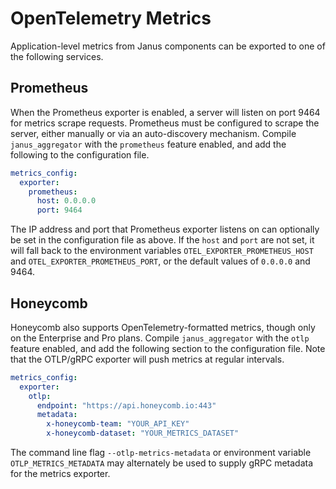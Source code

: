 # OpenTelemetry Metrics

Application-level metrics from Janus components can be exported to one of the
following services.

## Prometheus

When the Prometheus exporter is enabled, a server will listen on port 9464 for
metrics scrape requests. Prometheus must be configured to scrape the server,
either manually or via an auto-discovery mechanism. Compile `janus_aggregator`
with the `prometheus` feature enabled, and add the following to the
configuration file.

```yaml
metrics_config:
  exporter:
    prometheus:
      host: 0.0.0.0
      port: 9464
```

The IP address and port that Prometheus exporter listens on can optionally be
set in the configuration file as above. If the `host` and `port` are not set, it
will fall back to the environment variables `OTEL_EXPORTER_PROMETHEUS_HOST` and
`OTEL_EXPORTER_PROMETHEUS_PORT`, or the default values of `0.0.0.0` and 9464.

## Honeycomb

Honeycomb also supports OpenTelemetry-formatted metrics, though only on the
Enterprise and Pro plans. Compile `janus_aggregator` with the `otlp` feature
enabled, and add the following section to the configuration file. Note that the
OTLP/gRPC exporter will push metrics at regular intervals.

```yaml
metrics_config:
  exporter:
    otlp:
      endpoint: "https://api.honeycomb.io:443"
      metadata:
        x-honeycomb-team: "YOUR_API_KEY"
        x-honeycomb-dataset: "YOUR_METRICS_DATASET"
```

The command line flag `--otlp-metrics-metadata` or environment variable
`OTLP_METRICS_METADATA` may alternately be used to supply gRPC metadata for the
metrics exporter.
